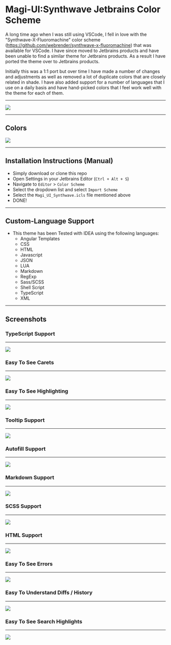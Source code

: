 # Magi-UI:Synthwave Jetbrains Color Scheme
A long time ago when I was still using VSCode, I fell in love with the "Synthwave-X-Fluoromachine" color scheme (https://github.com/webrender/synthwave-x-fluoromachine) that was available for VSCode. I have since moved to Jetbrains products and have been unable to find a similar theme for Jetbrains products. As a result I have ported the theme over to Jetbrains products.

Initially this was a 1:1 port but over time I have made a number of changes and adjustments as well as removed a lot of duplicate colors that are closely related in shade. I have also added support for a number of languages that I use on a daily basis and have hand-picked colors that I feel work well with the theme for each of them.

----
![](readme/1-ide.png?raw=true)

----
## Colors
![](readme/colors.png?raw=true)

----
## Installation Instructions (Manual)
- Simply download or clone this repo
- Open Settings in your Jetbrains Editor (`Ctrl + Alt + S`)
- Navigate to `Editor` > `Color Scheme`
- Select the dropdown list and select `Import Scheme`
- Select the `Magi_UI_Synthwave.icls` file mentioned above
- DONE!

----
## Custom-Language Support
- This theme has been Tested with IDEA using the following languages:
    - Angular Templates
    - CSS
    - HTML
    - Javascript
    - JSON
    - LUA
    - Markdown
    - RegExp
    - Sass/SCSS
    - Shell Script
    - TypeScript
    - XML

----
## Screenshots
### TypeScript Support

----
![](readme/2-typescript.png?raw=true)


### Easy To See Carets

----
![](readme/3-carets.png?raw=true)


### Easy To See Highlighting

----
![](readme/4-highlight.png?raw=true)

### Tooltip Support
----
![](readme/5-tooltip.png?raw=true)


### Autofill Support

----
![](readme/6-autofill.png?raw=true)


### Markdown Support

----
![](readme/7-markdown.png?raw=true)


### SCSS Support

----
![](readme/8-scss.png?raw=true)


### HTML Support

----
![](readme/9-html.png?raw=true)


### Easy To See Errors

----
![](readme/10-error.png?raw=true)


### Easy To Understand Diffs / History

----
![](readme/11-diff.png?raw=true)


### Easy To See Search Highlights

----
![](readme/12-search.png?raw=true)